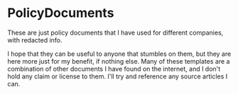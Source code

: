 # PolicyDocuments
These are just policy documents that I have used for different companies, with redacted info.

I hope that they can be useful to anyone that stumbles on them, but they are here more just for my benefit, if nothing else. Many of these templates are a combination of other documents I have found on the internet, and I don't hold any claim or license to them. I'll try and reference any source articles I can.
